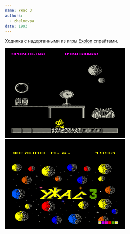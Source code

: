 ```yaml
---
name: Ужас 3
authors:
  - zhelnovpa
date: 1993
---
```


Ходилка с надерганными из игры [Exolon](/vector06c/exolon) спрайтами.

![Screenshot 1](uzhas3.png)
![Screenshot 2](uzhas3-1.png)
